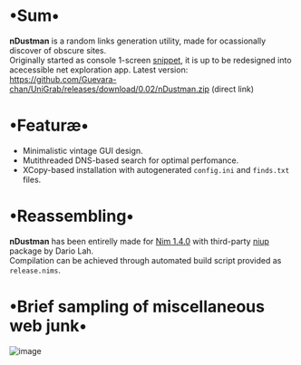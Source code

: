 # •Sum•
__nDustman__ is a random links generation utility, made for ocassionally discover of obscure sites.  
Originally started as console 1-screen [snippet](https://gist.github.com/Guevara-chan/7d20b40001449a9d9694f62829a6f852), it is up to be redesigned into acecessible net exploration app.
Latest version: https://github.com/Guevara-chan/UniGrab/releases/download/0.02/nDustman.zip (direct link)

# •Featuræ•
* Minimalistic vintage GUI design.
* Mutithreaded DNS-based search for optimal perfomance.
* XCopy-based installation with autogenerated `config.ini` and `finds.txt` files.

# •Reassembling•
__nDustman__ has been entirelly made for [Nim 1.4.0](https://nim-lang.org) with third-party  [niup](https://github.com/dariolah/niup) package by Dario Lah.  
Compilation can be achieved through automated build script provided as `release.nims`.

# •Brief sampling of miscellaneous web junk•
![image](https://user-images.githubusercontent.com/8768470/114314182-539d7500-9b02-11eb-948d-afd2535f8735.png)
